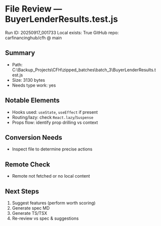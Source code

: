 # File Review — BuyerLenderResults.test.js
Run ID: 20250917_001733
Local exists: True
GitHub repo: carfinancinghub/cfh @ main

## Summary
- Path: C:\Backup_Projects\CFH\zipped_batches\batch_3\BuyerLenderResults.test.js
- Size: 3130 bytes
- Needs type work: yes

## Notable Elements
- Hooks used: `useState`, `useEffect` if present
- Routing/lazy: check `React.lazy`/`Suspense`
- Props flow: identify prop drilling vs context

## Conversion Needs
- Inspect file to determine precise actions

## Remote Check
- Remote not fetched or no local content

## Next Steps
1) Suggest features (perform worth scoring)
2) Generate spec MD
3) Generate TS/TSX
4) Re-review vs spec & suggestions